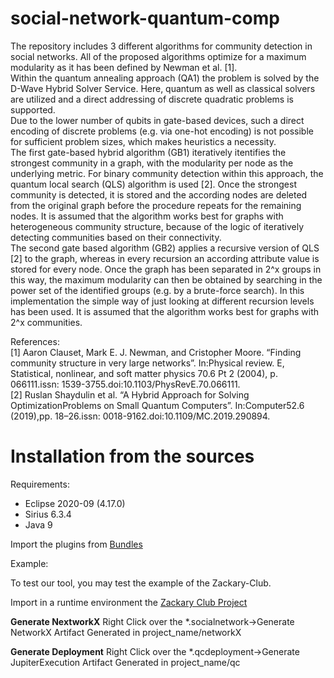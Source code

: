 # social-network-quantum-comp

The repository includes 3 different algorithms for community detection in social networks.
All of the proposed algorithms optimize for a maximum modularity as it has been defined by Newman et al. [1].\
Within the quantum annealing approach (QA1) the problem is solved by the D-Wave Hybrid Solver Service. Here, quantum as well as classical solvers are utilized and 
a direct addressing of discrete quadratic problems is supported.\
Due to the lower number of qubits in gate-based devices, such a direct encoding of discrete problems (e.g. via one-hot encoding) 
is not possible for sufficient problem sizes, which makes heuristics a necessity.\
The first gate-based hybrid algorithm (GB1) iteratively itentifies the strongest community in a graph, with the modularity per node as the underlying metric.
For binary community detection within this approach, the quantum local search (QLS) algorithm is used [2]. Once the strongest community is detected, it is stored
and the according nodes are deleted from the original graph before the procedure repeats for the remaining nodes.
It  is  assumed  that  the  algorithm  works  best  for  graphs  with  heterogeneous community structure, because of the logic of iteratively detecting
communities based on their connectivity.\
The second gate based algorithm (GB2) applies a recursive version of QLS [2] to the graph, whereas in every recursion an according attribute value is stored for
every node. Once the graph has been separated in 2^x groups in this way, the maximum modularity can then be obtained by searching in the power set of the identified
groups (e.g. by a brute-force search). In this implementation the simple way of just looking at different recursion levels has been used.
It  is  assumed  that  the  algorithm  works  best  for  graphs  with 2^x communities.
 
 
 
References:\
[1] Aaron Clauset, Mark E. J. Newman, and Cristopher Moore. “Finding community structure in very large networks”. In:Physical review. E, Statistical, nonlinear, and soft matter physics 70.6 Pt 2 (2004), p. 066111.issn: 1539-3755.doi:10.1103/PhysRevE.70.066111.\
[2] Ruslan Shaydulin et al. “A Hybrid Approach for Solving OptimizationProblems  on  Small  Quantum  Computers”.  In:Computer52.6  (2019),pp. 18–26.issn: 0018-9162.doi:10.1109/MC.2019.290894.

# Installation from the sources

Requirements:
- Eclipse 2020-09 (4.17.0)
- Sirius 6.3.4
- Java 9

Import the plugins from [Bundles](jku.se.social.network.project/bundles/)

Example:

To test our tool, you may test the example of the Zackary-Club.

Import in a runtime environment the [Zackary Club Project](samples/zachary.karate.club/)

**Generate NextworkX**
 Right Click over the *.socialnetwork->Generate NetworkX
 Artifact Generated in project_name/networkX

**Generate Deployment**
 Right Click over the *.qcdeployment->Generate JupiterExecution
 Artifact Generated in project_name/qc
 
 
